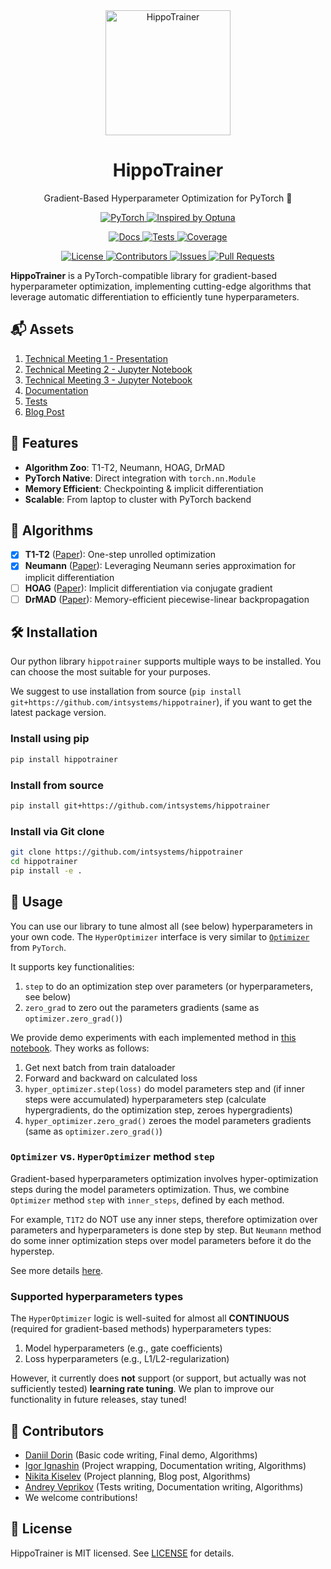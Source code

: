 <div align="center">  
    <picture>
      <source media="(prefers-color-scheme: dark)" srcset="assets/logo-white.svg" width="200px">
      <source media="(prefers-color-scheme: light)" srcset="assets/logo.svg" width="200px">
      <img alt="HippoTrainer" src="assets/logo.svg" width="200px">
    </picture>
    <h1> HippoTrainer </h1>
    <p align="center"> Gradient-Based Hyperparameter Optimization for PyTorch 🦛 </p>
</div>

<p align="center">
    <a href="https://pytorch.org/">
        <img alt="PyTorch" src="https://img.shields.io/badge/PyTorch-%23EE4C2C.svg?logo=PyTorch&logoColor=white">
    </a>
    <a href="https://optuna.org/">
        <img alt="Inspired by Optuna" src="https://img.shields.io/badge/Inspired_by-Optuna-3366CC">
    </a>
</p>

<p align="center">
    <a href="https://intsystems.github.io/hippotrainer/">
        <img alt="Docs" src="https://github.com/intsystems/hippotrainer/actions/workflows/docs.yml/badge.svg">
    </a>
    <a href="https://github.com/intsystems/hippotrainer/tree/main/tests">
        <img alt="Tests" src="https://github.com/intsystems/hippotrainer/actions/workflows/tests.yml/badge.svg">
    </a>
    <a href="https://codecov.io/gh/intsystems/hippotrainer">
        <img alt="Coverage" src="https://codecov.io/gh/intsystems/hippotrainer/branch/main/graph/badge.svg">
    </a>
</p>

<p align="center">
    <a href="https://github.com/intsystems/hippotrainer/blob/main/LICENSE">
        <img alt="License" src="https://img.shields.io/github/license/intsystems/hippotrainer">
    </a>
    <a href="https://github.com/intsystems/hippotrainer/graphs/contributors">
        <img alt="Contributors" src="https://img.shields.io/github/contributors/intsystems/hippotrainer">
    </a>
    <a href="https://github.com/intsystems/hippotrainer/issues">
        <img alt="Issues" src="https://img.shields.io/github/issues-closed/intsystems/hippotrainer">
    </a>
    <a href="https://github.com/intsystems/hippotrainer/pulls">
        <img alt="Pull Requests" src="https://img.shields.io/github/issues-pr-closed/intsystems/hippotrainer">
    </a>
</p>

<!-- start docs-index -->

**HippoTrainer** is a PyTorch-compatible library for gradient-based hyperparameter optimization, implementing cutting-edge algorithms that leverage automatic differentiation to efficiently tune hyperparameters.

<!-- end docs-index -->

## 📬 Assets

1. [Technical Meeting 1 - Presentation](https://github.com/intsystems/hippotrainer/blob/main/assets/presentation.pdf)
2. [Technical Meeting 2 - Jupyter Notebook](https://github.com/intsystems/hippotrainer/blob/main/notebooks/basic_code.ipynb)
3. [Technical Meeting 3 - Jupyter Notebook](https://github.com/intsystems/hippotrainer/blob/main/notebooks/demo.ipynb)
4. [Documentation](https://intsystems.github.io/hippotrainer/)
5. [Tests](https://github.com/intsystems/hippotrainer/tree/main/tests)
6. [Blog Post](https://kisnikser.github.io/projects/hippotrainer/)

## 🚀 Features
- **Algorithm Zoo**: T1-T2, Neumann, HOAG, DrMAD
- **PyTorch Native**: Direct integration with `torch.nn.Module`
- **Memory Efficient**: Checkpointing & implicit differentiation
- **Scalable**: From laptop to cluster with PyTorch backend

## 📜 Algorithms
- [x] **T1-T2** ([Paper](http://proceedings.mlr.press/v48/luketina16.pdf)): One-step unrolled optimization
- [x] **Neumann** ([Paper](http://proceedings.mlr.press/v108/lorraine20a/lorraine20a.pdf)): Leveraging Neumann series approximation for implicit differentiation
- [ ] **HOAG** ([Paper](http://proceedings.mlr.press/v48/pedregosa16.pdf)): Implicit differentiation via conjugate gradient
- [ ] **DrMAD** ([Paper](https://arxiv.org/abs/1601.00917)): Memory-efficient piecewise-linear backpropagation

## 🛠️ Installation

<!-- start installation -->

Our python library `hippotrainer` supports multiple ways to be installed.
You can choose the most suitable for your purposes.

We suggest to use installation from source (`pip install git+https://github.com/intsystems/hippotrainer`), if you want to get the latest package version.

### Install using pip

```bash
pip install hippotrainer
```

### Install from source

```bash
pip install git+https://github.com/intsystems/hippotrainer
```

### Install via Git clone

```bash
git clone https://github.com/intsystems/hippotrainer
cd hippotrainer
pip install -e .
```

<!-- end installation -->

## 🚀 Usage

<!-- start usage -->

You can use our library to tune almost all (see below) hyperparameters in your own code.
The `HyperOptimizer` interface is very similar to [`Optimizer`](https://pytorch.org/docs/2.6/optim.html#torch.optim.Optimizer) from `PyTorch`.

It supports key functionalities:
1. `step` to do an optimization step over parameters (or hyperparameters, see below)
2. `zero_grad` to zero out the parameters gradients (same as `optimizer.zero_grad()`)

We provide demo experiments with each implemented method in [this notebook](https://github.com/intsystems/hippotrainer/blob/main/notebooks/demo.ipynb).
They works as follows:
1. Get next batch from train dataloader
2. Forward and backward on calculated loss
3. `hyper_optimizer.step(loss)` do model parameters step and (if inner steps were accumulated) hyperparameters step (calculate hypergradients, do the optimization step, zeroes hypergradients)
4. `hyper_optimizer.zero_grad()` zeroes the model parameters gradients (same as `optimizer.zero_grad()`)

### `Optimizer` vs. `HyperOptimizer` method `step`

Gradient-based hyperparameters optimization involves hyper-optimization steps during the
model parameters optimization. Thus, we combine `Optimizer` method `step` with `inner_steps`,
defined by each method.

For example, `T1T2` do NOT use any inner steps, therefore optimization over parameters
and hyperparameters is done step by step. But `Neumann` method do some inner optimization steps
over model parameters before it do the hyperstep.

See more details [here](https://github.com/intsystems/hippotrainer/blob/60cbafd6614bf057e83268da6cebf04ae2e6d7e7/src/hippotrainer/hyper_optimizer.py#L121).

### Supported hyperparameters types

The `HyperOptimizer` logic is well-suited for almost all **CONTINUOUS** (required for gradient-based methods) hyperparameters types:
1. Model hyperparameters (e.g., gate coefficients)
2. Loss hyperparameters (e.g., L1/L2-regularization)

However, it currently does **not** support (or support, but actually was not sufficiently tested) **learning rate tuning**.
We plan to improve our functionality in future releases, stay tuned!

<!-- end usage -->

## 🤝 Contributors
- [Daniil Dorin](https://github.com/DorinDaniil) (Basic code writing, Final demo, Algorithms)
- [Igor Ignashin](https://github.com/ThunderstormXX) (Project wrapping, Documentation writing, Algorithms)
- [Nikita Kiselev](https://github.com/kisnikser) (Project planning, Blog post, Algorithms)
- [Andrey Veprikov](https://github.com/Vepricov) (Tests writing, Documentation writing, Algorithms)
- We welcome contributions!

## 📄 License
HippoTrainer is MIT licensed. See [LICENSE](https://github.com/intsystems/hippotrainer/blob/main/LICENSE) for details.